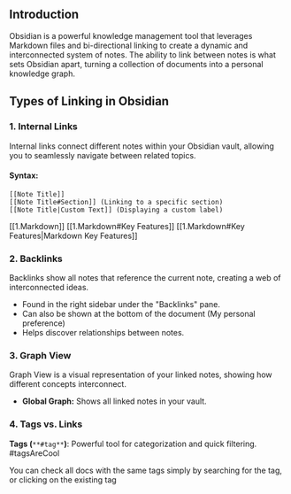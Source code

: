 
## Introduction

Obsidian is a powerful knowledge management tool that leverages Markdown files and bi-directional linking to create a dynamic and interconnected system of notes. The ability to link between notes is what sets Obsidian apart, turning a collection of documents into a personal knowledge graph.

## Types of Linking in Obsidian

### 1. **Internal Links**

Internal links connect different notes within your Obsidian vault, allowing you to seamlessly navigate between related topics.

#### Syntax:

```
[[Note Title]]
[[Note Title#Section]] (Linking to a specific section)
[[Note Title|Custom Text]] (Displaying a custom label)
```
[[1.Markdown]]
[[1.Markdown#Key Features]]
[[1.Markdown#Key Features|Markdown Key Features]]

### 2. **Backlinks**

Backlinks show all notes that reference the current note, creating a web of interconnected ideas.
- Found in the right sidebar under the "Backlinks" pane.
- Can also be shown at the bottom of the document (My personal preference)
- Helps discover relationships between notes.

### 3. **Graph View**
Graph View is a visual representation of your linked notes, showing how different concepts interconnect.
- **Global Graph:** Shows all linked notes in your vault.

### 4. **Tags vs. Links**

**Tags (**`**#tag**`**)**: Powerful tool for categorization and quick filtering. #tagsAreCool 

You can check all docs with the same tags simply by searching for the tag, or clicking on the existing tag

